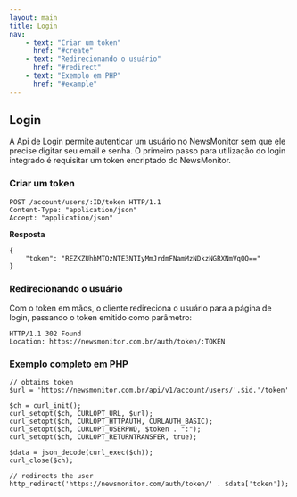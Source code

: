 ```yaml
---
layout: main
title: Login
nav:
    - text: "Criar um token"
      href: "#create"
    - text: "Redirecionando o usuário"
      href: "#redirect"
    - text: "Exemplo em PHP"
      href: "#example"
---
```


## Login

A Api de Login permite autenticar um usuário no NewsMonitor sem que ele precise digitar seu email e senha. O primeiro passo para utilização do login integrado é requisitar um token encriptado do NewsMonitor.


### <a id="create">Criar um token</a>

    POST /account/users/:ID/token HTTP/1.1
    Content-Type: "application/json"
    Accept: "application/json"

**Resposta**

    {
        "token": "REZKZUhhMTQzNTE3NTIyMmJrdmFNamMzNDkzNGRXNmVqQQ=="
    }

### <a id="redirect">Redirecionando o usuário</a>

Com o token em mãos, o cliente redireciona o usuário para a página de login, passando o token emitido como parâmetro:

    HTTP/1.1 302 Found
    Location: https://newsmonitor.com.br/auth/token/:TOKEN

### <a id="example">Exemplo completo em PHP</a>

    // obtains token
    $url = 'https://newsmonitor.com.br/api/v1/account/users/'.$id.'/token'
    
    $ch = curl_init();
    curl_setopt($ch, CURLOPT_URL, $url);
    curl_setopt($ch, CURLOPT_HTTPAUTH, CURLAUTH_BASIC);
    curl_setopt($ch, CURLOPT_USERPWD, $token . ":");
    curl_setopt($ch, CURLOPT_RETURNTRANSFER, true);
    
    $data = json_decode(curl_exec($ch));
    curl_close($ch);
    
    // redirects the user
    http_redirect('https://newsmonitor.com/auth/token/' . $data['token']);

